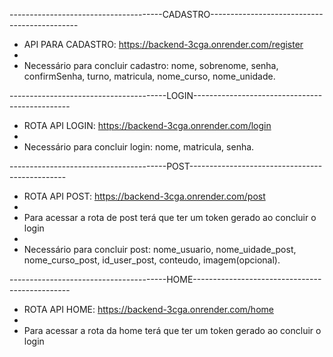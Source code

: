 --------------------------------------CADASTRO---------------------------------------------

- API PARA CADASTRO: https://backend-3cga.onrender.com/register
- 
- Necessário para concluir cadastro:
nome, sobrenome, senha, confirmSenha, turno, matricula, nome_curso, nome_unidade.

---------------------------------------LOGIN-----------------------------------------------

- ROTA API LOGIN: https://backend-3cga.onrender.com/login
- 
- Necessário para concluir login: nome, matricula, senha.

---------------------------------------POST-----------------------------------------------

- ROTA API POST: https://backend-3cga.onrender.com/post
-
- Para acessar a rota de post terá que ter um token gerado ao concluir o login
- 
- Necessário para concluir post: nome_usuario, nome_uidade_post, nome_curso_post, id_user_post, conteudo, imagem(opcional).

---------------------------------------HOME-----------------------------------------------

- ROTA API HOME: https://backend-3cga.onrender.com/home
-
- Para acessar a rota da home terá que ter um token gerado ao concluir o login
